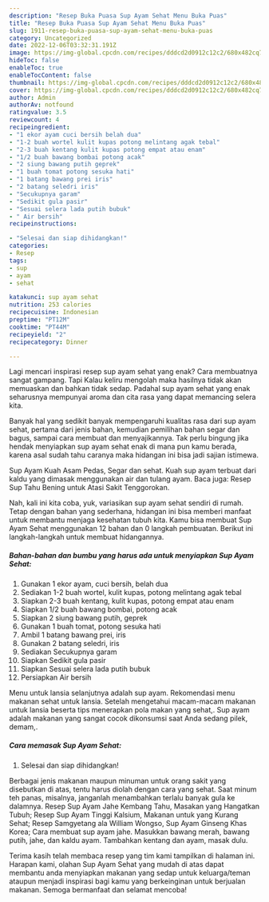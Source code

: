 ```yaml
---
description: "Resep Buka Puasa Sup Ayam Sehat Menu Buka Puas"
title: "Resep Buka Puasa Sup Ayam Sehat Menu Buka Puas"
slug: 1911-resep-buka-puasa-sup-ayam-sehat-menu-buka-puas
category: Uncategorized
date: 2022-12-06T03:32:31.191Z
image: https://img-global.cpcdn.com/recipes/dddcd2d0912c12c2/680x482cq70/sup-ayam-sehat-foto-resep-utama.jpg
hideToc: false
enableToc: true
enableTocContent: false
thumbnail: https://img-global.cpcdn.com/recipes/dddcd2d0912c12c2/680x482cq70/sup-ayam-sehat-foto-resep-utama.jpg
cover: https://img-global.cpcdn.com/recipes/dddcd2d0912c12c2/680x482cq70/sup-ayam-sehat-foto-resep-utama.jpg
author: Admin
authorAv: notfound
ratingvalue: 3.5
reviewcount: 4
recipeingredient:
- "1 ekor ayam cuci bersih belah dua"
- "1-2 buah wortel kulit kupas potong melintang agak tebal"
- "2-3 buah kentang kulit kupas potong empat atau enam"
- "1/2 buah bawang bombai potong acak"
- "2 siung bawang putih geprek"
- "1 buah tomat potong sesuka hati"
- "1 batang bawang prei iris"
- "2 batang seledri iris"
- "Secukupnya garam"
- "Sedikit gula pasir"
- "Sesuai selera lada putih bubuk"
- " Air bersih"
recipeinstructions:

- "Selesai dan siap dihidangkan!"
categories:
- Resep
tags:
- sup
- ayam
- sehat

katakunci: sup ayam sehat 
nutrition: 253 calories
recipecuisine: Indonesian
preptime: "PT12M"
cooktime: "PT44M"
recipeyield: "2"
recipecategory: Dinner

---
```



Lagi mencari inspirasi resep sup ayam sehat yang enak? Cara membuatnya sangat gampang. Tapi Kalau keliru mengolah maka hasilnya tidak akan memuaskan dan bahkan tidak sedap. Padahal sup ayam sehat yang enak seharusnya mempunyai aroma dan cita rasa yang dapat memancing selera kita.


Banyak hal yang sedikit banyak mempengaruhi kualitas rasa dari sup ayam sehat, pertama dari jenis bahan, kemudian pemilihan bahan segar dan bagus, sampai cara membuat dan menyajikannya. Tak perlu bingung jika hendak menyiapkan sup ayam sehat enak di mana pun kamu berada, karena asal sudah tahu caranya maka hidangan ini bisa jadi sajian istimewa.

Sup Ayam Kuah Asam Pedas, Segar dan sehat. Kuah sup ayam terbuat dari kaldu yang dimasak menggunakan air dan tulang ayam. Baca juga: Resep Sup Tahu Bening untuk Atasi Sakit Tenggorokan.


Nah, kali ini kita coba, yuk, variasikan sup ayam sehat sendiri di rumah. Tetap dengan bahan yang sederhana, hidangan ini bisa memberi manfaat untuk membantu menjaga kesehatan tubuh kita. Kamu bisa membuat Sup Ayam Sehat menggunakan 12 bahan dan 0 langkah pembuatan. Berikut ini langkah-langkah untuk membuat hidangannya.

<!--inarticleads1-->

##### Bahan-bahan dan bumbu yang harus ada untuk menyiapkan Sup Ayam Sehat:

1. Gunakan 1 ekor ayam, cuci bersih, belah dua
1. Sediakan 1-2 buah wortel, kulit kupas, potong melintang agak tebal
1. Siapkan 2-3 buah kentang, kulit kupas, potong empat atau enam
1. Siapkan 1/2 buah bawang bombai, potong acak
1. Siapkan 2 siung bawang putih, geprek
1. Gunakan 1 buah tomat, potong sesuka hati
1. Ambil 1 batang bawang prei, iris
1. Gunakan 2 batang seledri, iris
1. Sediakan Secukupnya garam
1. Siapkan Sedikit gula pasir
1. Siapkan Sesuai selera lada putih bubuk
1. Persiapkan  Air bersih


Menu untuk lansia selanjutnya adalah sup ayam. Rekomendasi menu makanan sehat untuk lansia. Setelah mengetahui macam-macam makanan untuk lansia beserta tips menerapkan pola makan yang sehat,. Sup ayam adalah makanan yang sangat cocok dikonsumsi saat Anda sedang pilek, demam,. 

<!--inarticleads2-->

##### Cara memasak Sup Ayam Sehat:


1. Selesai dan siap dihidangkan!

Berbagai jenis makanan maupun minuman untuk orang sakit yang disebutkan di atas, tentu harus diolah dengan cara yang sehat. Saat minum teh panas, misalnya, janganlah menambahkan terlalu banyak gula ke dalamnya. Resep Sup Ayam Jahe Kembang Tahu, Masakan yang Hangatkan Tubuh; Resep Sup Ayam Tinggi Kalsium, Makanan untuk yang Kurang Sehat; Resep Samgyetang ala William Wongso, Sup Ayam Ginseng Khas Korea; Cara membuat sup ayam jahe. Masukkan bawang merah, bawang putih, jahe, dan kaldu ayam. Tambahkan kentang dan ayam, masak dulu. 

Terima kasih telah membaca resep yang tim kami tampilkan di halaman ini. Harapan kami, olahan Sup Ayam Sehat yang mudah di atas dapat membantu anda menyiapkan makanan yang sedap untuk keluarga/teman ataupun menjadi inspirasi bagi kamu yang berkeinginan untuk berjualan makanan. Semoga bermanfaat dan selamat mencoba!
